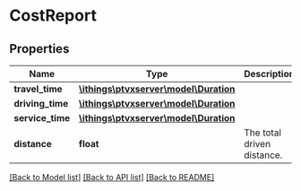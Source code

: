 # CostReport

## Properties
Name | Type | Description | Notes
------------ | ------------- | ------------- | -------------
**travel_time** | [**\ithings\ptvxserver\model\Duration**](Duration.md) |  | 
**driving_time** | [**\ithings\ptvxserver\model\Duration**](Duration.md) |  | 
**service_time** | [**\ithings\ptvxserver\model\Duration**](Duration.md) |  | [optional] 
**distance** | **float** | The total driven distance. | 

[[Back to Model list]](../../README.md#documentation-for-models) [[Back to API list]](../../README.md#documentation-for-api-endpoints) [[Back to README]](../../README.md)


